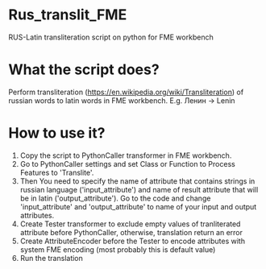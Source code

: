 # Rus_translit_FME
RUS-Latin transliteration script on python for FME workbench

# What the script does?
Perform transliteration (https://en.wikipedia.org/wiki/Transliteration) of russian words to latin words in FME workbench. E.g. Ленин -> Lenin

# How to use it?
1) Copy the script to PythonCaller transformer in FME workbench.
2) Go to PythonCaller settings and set Class or Function to Process Features to 'Translite'.
3) Then You need to specify the name of attribute that contains strings in russian language ('input_attribute') and name of result attribute that will be in latin ('output_attribute'). Go to the code and change 'input_attribute' and 'output_attribute' to name of your input and output attributes.
4) Create Tester transformer to exclude empty values of tranliterated attribute before PythonCaller, otherwise, translation return an error
5) Create AttributeEncoder before the Tester to encode attributes with system FME encoding (most probably this is default value)
6) Run the translation
